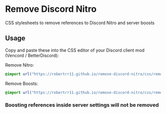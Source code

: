 # Remove Discord Nitro
CSS stylesheets to remove references to Discord Nitro and server boosts

## Usage
Copy and paste these into the CSS editor of your Discord client mod (Vencord / BetterDiscord):

Remove Nitro:
```css
@import url("https://robertrr11.github.io/remove-discord-nitro/css/remove-nitro.css");
```

Remove Boosts:
```css
@import url("https://robertrr11.github.io/remove-discord-nitro/css/remove-boosts.css");
```

### Boosting references inside server settings will not be removed

